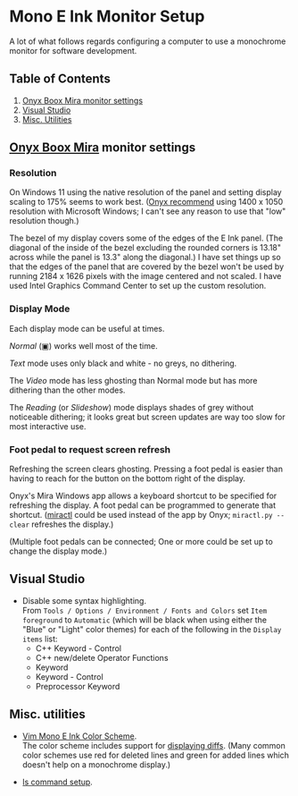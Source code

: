 Mono E Ink Monitor Setup
========================

A lot of what follows regards configuring a computer to use a monochrome monitor for software development.

## Table of Contents
1. [Onyx Boox Mira monitor settings](#onyx-boox-mira-monitor-settings)
2. [Visual Studio](#visual-studio)
3. [Misc. Utilities](#misc-utilities)
   

## [Onyx Boox Mira](https://onyxboox.com/boox_mira) monitor settings

### Resolution
On Windows 11 using the native resolution of the panel and setting display scaling to 175% seems to work best. ([Onyx recommend](https://help.boox.com/hc/en-us/articles/4408558469652-What-is-the-recommended-resolution-for-Mira-) using 1400 x 1050 resolution with Microsoft Windows; I can't see any reason to use that "low" resolution though.)

The bezel of my display covers some of the edges of the E Ink panel. (The diagonal of the inside of the bezel excluding the rounded corners is 13.18" across while the panel is 13.3" along the diagonal.) I have set things up so that the edges of the panel that are covered by the bezel won't be used by running 2184 x 1626 pixels with the image centered and not scaled<!-- (so it won't fill the 2200 x 1650 panel)-->. I have used Intel Graphics Command Center to set up the custom resolution.

### Display Mode
Each display mode can be useful at times.

*Normal* (&#9635;<!-- Unicode character 9635 is "white square containing a small black square". xxx The symbol isn't quite right; the icon for the Normal display mode has rounded corners but Unicode character 9635 does not have rounded corners. Use an image (an SVG?) instead. -->) works well most of the time.

*Text* mode uses only black and white - no greys, no dithering.

The *Video* mode has less ghosting than Normal mode but has more dithering than the other modes.

The *Reading* (or *Slideshow*) mode displays shades of grey without noticeable dithering; it looks great but screen updates are way too slow for most interactive use.

### Foot pedal to request screen refresh
Refreshing the screen clears ghosting. Pressing a foot pedal is easier than having to reach for the button on the bottom right of the display.

Onyx's Mira Windows app allows a keyboard shortcut to be specified for refreshing the display. A foot pedal can be programmed to generate that shortcut. ([miractl](https://github.com/elithper/miractl) could be used instead of the app by Onyx; `miractl.py --clear` <!-- It's a shame it's "--clear" and not "--refresh"! --> refreshes the display.)

(Multiple foot pedals can be connected; One or more could be set up to change the display mode<!-- as an option to using the monitor's on-screen display-->.)


## Visual Studio

* Disable some syntax highlighting.
  <br>From `Tools / Options / Environment / Fonts and Colors` set `Item foreground` to `Automatic` (which will be black when using either the "Blue" or "Light" color themes) for each of the following in the `Display items` list:
  - C++ Keyword - Control
  - C++ new/delete Operator Functions
  - Keyword
  - Keyword - Control
  - Preprocessor Keyword
  <!-- (I find colouring those items unhelpful and distracting even on a color display.) -->


## Misc. utilities

* [Vim Mono E Ink Color Scheme](https://github.com/shaneharper/vim-mono_eink_color_scheme).
  <br>The color scheme includes support for [displaying diffs](https://github.com/shaneharper/vim-mono_eink_color_scheme#tips). (Many common color schemes use red for deleted lines and green for added lines which doesn't help on a monochrome display.)

* [ls command setup](https://github.com/shaneharper/dotfiles/blob/master/dircolors).
